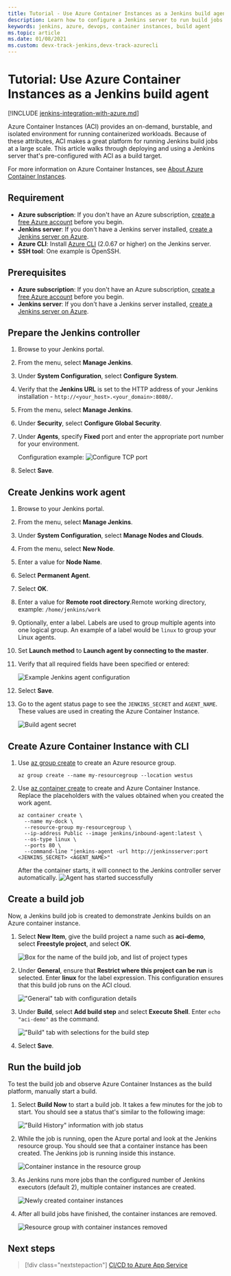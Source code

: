 ```yaml
---
title: Tutorial - Use Azure Container Instances as a Jenkins build agent
description: Learn how to configure a Jenkins server to run build jobs in Azure Container Instances
keywords: jenkins, azure, devops, container instances, build agent
ms.topic: article
ms.date: 01/08/2021
ms.custom: devx-track-jenkins,devx-track-azurecli
---
```


# Tutorial: Use Azure Container Instances as a Jenkins build agent

[!INCLUDE [jenkins-integration-with-azure.md](includes/jenkins-integration-with-azure.md)]

Azure Container Instances (ACI) provides an on-demand, burstable, and isolated environment for running containerized workloads. Because of these attributes, ACI makes a great platform for running Jenkins build jobs at a large scale. This article walks through deploying and using a Jenkins server that's pre-configured with ACI as a build target.

For more information on Azure Container Instances, see [About Azure Container Instances](/azure/container-instances/container-instances-overview).

## Requirement

- **Azure subscription**: If you don't have an Azure subscription, [create a free Azure account](https://azure.microsoft.com/free/?ref=microsoft.com&utm_source=microsoft.com&utm_medium=docs&utm_campaign=visualstudio) before you begin.
- **Jenkins server**: If you don't have a Jenkins server installed, [create a Jenkins server on Azure](./configure-on-linux-vm.md).
- **Azure CLI**: Install [Azure CLI](/cli/azure/install-azure-cli) (2.0.67 or higher) on the Jenkins server.
- **SSH tool**: One example is OpenSSH.

## Prerequisites

- **Azure subscription**: If you don't have an Azure subscription, [create a free Azure account](https://azure.microsoft.com/free/?ref=microsoft.com&utm_source=microsoft.com&utm_medium=docs&utm_campaign=visualstudio) before you begin.
- **Jenkins server**: If you don't have a Jenkins server installed, [create a Jenkins server on Azure](./configure-on-linux-vm.md).

## Prepare the Jenkins controller

1. Browse to your Jenkins portal.

1. From the menu, select **Manage Jenkins**.

1. Under **System Configuration**, select **Configure System**.

1. Verify that the **Jenkins URL** is set to the HTTP address of your Jenkins installation - `http://<your_host>.<your_domain>:8080/`.

1. From the menu, select **Manage Jenkins**.

1. Under **Security**, select **Configure Global Security**.

1. Under **Agents**, specify **Fixed** port and enter the appropriate port number for your environment.

    Configuration example:
    ![Configure TCP port](./media/azure-container-instances-as-jenkins-build-agent/agent-port.png)

1. Select **Save**.

## Create Jenkins work agent

1. Browse to your Jenkins portal.

1. From the menu, select **Manage Jenkins**.

1. Under **System Configuration**, select **Manage Nodes and Clouds**.

1. From the menu, select **New Node**.

1. Enter a value for **Node Name**.

1. Select **Permanent Agent**.

1. Select **OK**.

1. Enter a value for **Remote root directory**.Remote working directory, example: `/home/jenkins/work`

1. Optionally, enter a label. Labels are used to group multiple agents into one logical group. An example of a label would be `linux` to group your Linux agents.

1. Set **Launch method** to **Launch agent by connecting to the master**.

1. Verify that all required fields have been specified or entered:

    ![Example Jenkins agent configuration](./media/azure-container-instances-as-jenkins-build-agent/agent-config.png)

1. Select **Save**.

1. Go to the agent status page to see the `JENKINS_SECRET` and `AGENT_NAME`. These values are used in creating the Azure Container Instance.

    ![Build agent secret](./media/azure-container-instances-as-jenkins-build-agent/jenkins-secret.png)

## Create Azure Container Instance with CLI

1. Use [az group create](/cli/azure/group?#az_group_create) to create an Azure resource group.

      ```azurecli
      az group create --name my-resourcegroup --location westus
      ```

1. Use [az container create](https://docs.microsoft.com/cli/azure/container#az_container_create) to create and Azure Container Instance. Replace the placeholders with the values obtained when you created the work agent.

    ```azurecli
    az container create \
      --name my-dock \
      --resource-group my-resourcegroup \
      --ip-address Public --image jenkins/inbound-agent:latest \
      --os-type linux \
      --ports 80 \
      --command-line "jenkins-agent -url http://jenkinsserver:port <JENKINS_SECRET> <AGENT_NAME>"
    ```

    After the container starts, it will connect to the Jenkins controller server automatically.
    ![Agent has started successfully](./media/azure-container-instances-as-jenkins-build-agent/agent-start.png)

## Create a build job

Now, a Jenkins build job is created to demonstrate Jenkins builds on an Azure container instance.

1. Select **New Item**, give the build project a name such as **aci-demo**, select **Freestyle project**, and select **OK**.

   ![Box for the name of the build job, and list of project types](./media/azure-container-instances-as-jenkins-build-agent/jenkins-new-job.png)

2. Under **General**, ensure that **Restrict where this project can be run** is selected. Enter **linux** for the label expression. This configuration ensures that this build job runs on the ACI cloud.

   !["General" tab with configuration details](./media/azure-container-instances-as-jenkins-build-agent/jenkins-job-01.png)

3. Under **Build**, select **Add build step** and select **Execute Shell**. Enter `echo "aci-demo"` as the command.

   !["Build" tab with selections for the build step](./media/azure-container-instances-as-jenkins-build-agent/jenkins-job-02.png)

5. Select **Save**.

## Run the build job

To test the build job and observe Azure Container Instances as the build platform, manually start a build.

1. Select **Build Now** to start a build job. It takes a few minutes for the job to start. You should see a status that's similar to the following image:

   !["Build History" information with job status](./media/azure-container-instances-as-jenkins-build-agent/jenkins-job-status.png)

2. While the job is running, open the Azure portal and look at the Jenkins resource group. You should see that a container instance has been created. The Jenkins job is running inside this instance.

   ![Container instance in the resource group](./media/azure-container-instances-as-jenkins-build-agent/jenkins-aci.png)

3. As Jenkins runs more jobs than the configured number of Jenkins executors (default 2), multiple container instances are created.

   ![Newly created container instances](./media/azure-container-instances-as-jenkins-build-agent/jenkins-aci-multi.png)

4. After all build jobs have finished, the container instances are removed.

   ![Resource group with container instances removed](./media/azure-container-instances-as-jenkins-build-agent/jenkins-aci-none.png)

## Next steps

> [!div class="nextstepaction"]
> [CI/CD to Azure App Service](/azure/jenkins/tutorial-jenkins-deploy-web-app-azure-app-service)